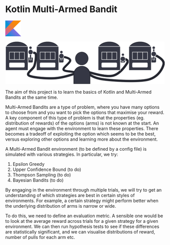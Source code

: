 # Kotlin Multi-Armed Bandit

<img src="static/imgs/kotlin_logo.png" alt="Kotlin Logo" height="50" /> 

![Bandits Picture](static/imgs/bandits.png)

The aim of this project is to learn the basics of Kotlin and Multi-Armed Bandits at the same time. 

Multi-Armed Bandits are a type of problem, where you have many options to choose from and you want to pick the options that maximise your reward. A key component of this type of problem is that the properties (eg. distribution of rewards) of the options (arms) is not known at the start. An agent must engage with the environment to learn these properties. There becomes a tradeoff of exploiting the option which seems to be the best, versus exploring other options and learning more about the environment.  

A Multi-Armed Bandit environment (to be defined by a config file) is simulated with various strategies. In particular, we try:
1. Epsilon Greedy 
2. Upper Confidence Bound (to do)
3. Thompson Sampling (to do)
4. Bayesian Bandits (to do)

By engaging in the environment through multiple trials, we will try to get an understanding of which strategies are best in certain styles of environments. For example, a certain strategy might perform better when the underlying distribution of arms is narrow or wide.

To do this, we need to define an evaluation metric. A sensible one would be to look at the average reward across trials for a given strategy for a given environment. We can then run hypothesis tests to see if these differences are statistically significant, and we can visualise distributions of reward, number of pulls for each arm etc.